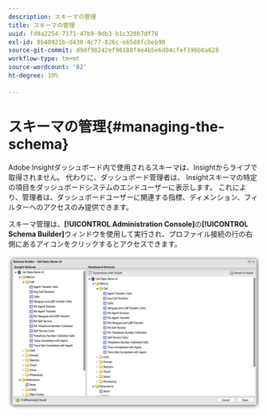 ```yaml
---
description: スキーマの管理
title: スキーマの管理
uuid: fd9a2254-7171-47b9-9db3-b1c320b7df78
exl-id: 8b40921b-d430-4c77-826c-e65d8fcbeb90
source-git-commit: d9df90242ef96188f4e4b5e6d04cfef196b0a628
workflow-type: tm+mt
source-wordcount: '82'
ht-degree: 10%

---
```


# スキーマの管理{#managing-the-schema}

Adobe Insightダッシュボード内で使用されるスキーマは、Insightからライブで取得されません。 代わりに、ダッシュボード管理者は、 Insightスキーマの特定の項目をダッシュボードシステムのエンドユーザーに表示します。 これにより、管理者は、ダッシュボードユーザーに関連する指標、ディメンション、フィルターへのアクセスのみ提供できます。

スキーマ管理は、**[!UICONTROL Administration Console]**&#x200B;の&#x200B;**[!UICONTROL Schema Builder]**&#x200B;ウィンドウを使用して実行され、プロファイル接続の行の右側にあるアイコンをクリックするとアクセスできます。

![](assets/schema_builder.png)

